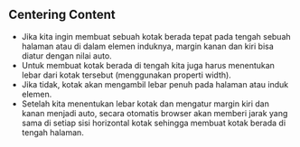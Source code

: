 ## Centering Content

- Jika kita ingin membuat sebuah kotak berada tepat pada tengah sebuah halaman atau di dalam elemen induknya, margin kanan dan kiri bisa diatur dengan nilai auto. 
- Untuk membuat kotak berada di tengah kita juga harus menentukan lebar dari kotak tersebut (menggunakan properti width). 
- Jika tidak, kotak akan mengambil lebar penuh pada halaman atau induk elemen.
- Setelah kita menentukan lebar kotak dan mengatur margin kiri dan kanan menjadi auto, secara otomatis browser akan memberi jarak yang sama di setiap sisi horizontal kotak sehingga membuat kotak berada di tengah halaman. 